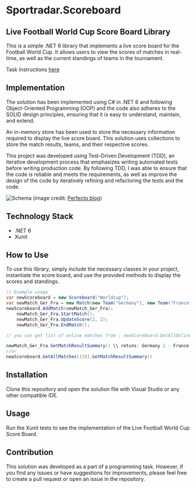 # Sportradar.Scoreboard
## Live Football World Cup Score Board Library
This is a simple .NET 6 library that implements a live score board for the Football World Cup. It allows users to view the scores of matches in real-time, as well as the current standings of teams in the tournament.

Task Instructions [here](/docs/Instructions.txt)
## Implementation

The solution has been implemented using C# in .NET 6 and following Object-Oriented Programming (OOP) and the code also adheres to the SOLID design principles, ensuring that it is easy to understand, maintain, and extend.

An in-memory store has been used to store the necessary information required to display the live score board. This solution uses collections to store the match results, teams, and their respective scores.

This project was developed using Test-Driven Development (TDD), an iterative development process that emphasizes writing automated tests before writing production code. By following TDD, I was able to ensure that the code is reliable and meets the requirements, as well as improve the design of the code by iteratively refining and refactoring the tests and the code.

  ![Schema](https://www.perfecto.io/sites/default/files/image/2022-08/image-blog-test-driven-data.jpg)
(image
  credit: [Perfecto blog](https://www.perfecto.io/blog/test-driven-development))

## Technology Stack
 - .NET 6
 - Xunit
 
## How to Use

To use this library, simply include the necessary classes in your project, instantiate the score board, and use the provided methods to display the scores and standings.


```csharp
// Example usage
var newScoreboard = new Scoreboard("Worldcup");
var newMatch_Ger_Fra = new Match(new Team("Germany"), new Team("France"));
newScoreboard.AddMatch(newMatch_Ger_Fra);
	newMatch_Ger_Fra.StartMatch();
	newMatch_Ger_Fra.UpdateScore(2, 2);
	newMatch_Ger_Fra.EndMatch();

// you can get list of online matches from : newScoreboard.GetAllOnlineMatches()

newMatch_Ger_Fra.GetMatchResultSummary() \\ retuns: Germany 2 - France 2
//or 
newScoreboard.GetAllMatches()[0].GetMatchResultSummary()
```
## Installation
Clone this repository and open the solution file with Visual Studio or any other compatible IDE.

## Usage
Run the Xunit tests to see the implementation of the Live Football World Cup Score Board.

## Contribution

This solution was developed as a part of a programming task. However, if you find any issues or have suggestions for improvements, please feel free to create a pull request or open an issue in the repository.